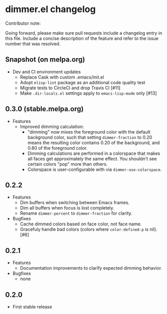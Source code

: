 # dimmer.el changelog

Contributor note:

Going forward, please make sure pull requests include a changelog
entry in this file. Include a concise description of the feature and
refer to the issue number that was resolved.

## Snapshot (on melpa.org)

- Dev and CI environment updates
  - Replace Cask with custom .emacs/init.el
  - Adopt `elisp-lint` package as an additional code quality test
  - Migrate tests to CircleCI and drop Travis CI [#11]
  - Make `.dir-locals.el` settings apply to `emacs-lisp-mode` only [#13]


## 0.3.0 (stable.melpa.org)

- Features
  - Improved dimming calculation:
    - "dimming" now mixes the foreground color with the default
      background color, such that setting `dimmer-fraction` to 0.20
      means the resulting color contains 0.20 of the background, and
      0.80 of the foreground color.
    - Dimming calculations are performed in a colorspace that makes
      all faces get approximately the same effect. You shouldn't see
      certain colors "pop" more than others.
    - Colorspace is user-configurable with via `dimmer-use-colorspace`.

## 0.2.2

- Features
  - Dim buffers when switching between Emacs frames.
  - Dim all buffers when focus is lost completely.
  - Rename `dimmer-percent` to `dimmer-fraction` for clarity.
- Bugfixes
  - Cache dimmed colors based on face color, not face name.
  - Gracefuly handle bad colors (colors where `color-defined-p` is nil). [#6]

## 0.2.1

- Features
  - Documentation improvements to clarify expected dimming behavior.
- Bugfixes
  - none

## 0.2.0

- First stable release
